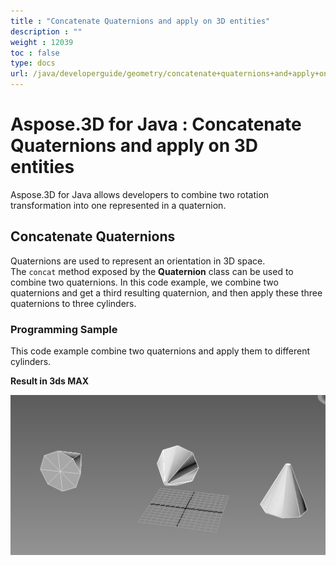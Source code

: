 ```yaml
---
title : "Concatenate Quaternions and apply on 3D entities" 
description : "" 
weight : 12039 
toc : false
type: docs
url: /java/developerguide/geometry/concatenate+quaternions+and+apply+on+3d+entities/
---
```


# Aspose.3D for Java : Concatenate Quaternions and apply on 3D entities


Aspose.3D for Java allows developers to combine two rotation transformation into one represented in a quaternion.

## Concatenate Quaternions

Quaternions are used to represent an orientation in 3D space. The `concat` method exposed by the **Quaternion** class can be used to combine two quaternions. In this code example, we combine two quaternions and get a third resulting quaternion, and then apply these three quaternions to three cylinders.

### Programming Sample

This code example combine two quaternions and apply them to different cylinders.

  
  

**Result in 3ds MAX**

![quat-concat](20119580.png)

